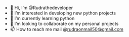 - 👋 Hi, I’m @Rudrathedeveloper
- 👀 I’m interested in developing new python projects
- 🌱 I’m currently learning python
- 💞️ I’m looking to collaborate on my personal projects
- 📫 How to reach me mail @rudraonmail50@gmail.com

<!---
Rudrathedeveloper/Rudrathedeveloper is a ✨ special ✨ repository because its `README.md` (this file) appears on your GitHub profile.
You can click the Preview link to take a look at your changes.
--->
